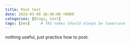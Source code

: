 ```yaml
---
title: Post test
date: 2024-03-08 16:46:00 +0800
categories: [Blogs, test]
tags: [bee]     # TAG names should always be lowercase
---
```



nothing useful, just practice how to post.
